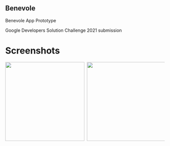 ## Benevole
Benevole App Prototype 

Google Developers Solution Challenge 2021 submission

# Screenshots 
<pre>
<img src = "https://github.com/chinmaychahar/benevole/blob/master/images/ss0.jpg" width = "250"> <img src = "https://github.com/chinmaychahar/benevole/blob/master/images/ss1.jpg" width = "250">

<pre>


